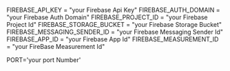 FIREBASE_API_KEY = "your Firebase Api Key"
FIREBASE_AUTH_DOMAIN = "your Firebase Auth Domain"
FIREBASE_PROJECT_ID = "your Firebase Project Id"
FIREBASE_STORAGE_BUCKET = "your Firebase Storage Bucket"
FIREBASE_MESSAGING_SENDER_ID = "your Firebase Messaging Sender Id"
FIREBASE_APP_ID = "your Firebase App Id"
FIREBASE_MEASUREMENT_ID = "your FireBase Measurement Id"

PORT='your port Number'
